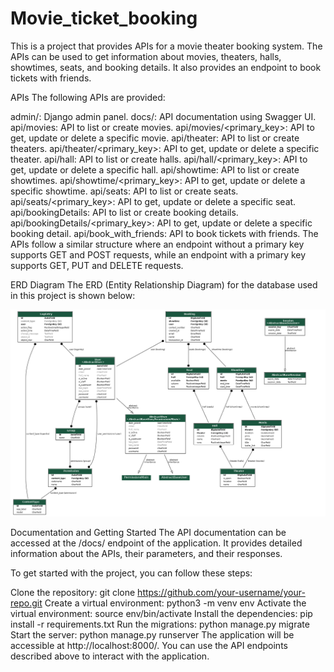 # Movie_ticket_booking

This is a project that provides APIs for a movie theater booking system. The APIs can be used to get information about movies, theaters, halls, showtimes, seats, and booking details. It also provides an endpoint to book tickets with friends.

APIs
The following APIs are provided:

admin/: Django admin panel.
docs/: API documentation using Swagger UI.
api/movies: API to list or create movies.
api/movies/<primary_key>: API to get, update or delete a specific movie.
api/theater: API to list or create theaters.
api/theater/<primary_key>: API to get, update or delete a specific theater.
api/hall: API to list or create halls.
api/hall/<primary_key>: API to get, update or delete a specific hall.
api/showtime: API to list or create showtimes.
api/showtime/<primary_key>: API to get, update or delete a specific showtime.
api/seats: API to list or create seats.
api/seats/<primary_key>: API to get, update or delete a specific seat.
api/bookingDetails: API to list or create booking details.
api/bookingDetails/<primary_key>: API to get, update or delete a specific booking detail.
api/book_with_friends: API to book tickets with friends.
The APIs follow a similar structure where an endpoint without a primary key supports GET and POST requests, while an endpoint with a primary key supports GET, PUT and DELETE requests.

ERD Diagram
The ERD (Entity Relationship Diagram) for the database used in this project is shown below:

![ERD Diagram](/api_models.png)


Documentation and Getting Started
The API documentation can be accessed at the /docs/ endpoint of the application. It provides detailed information about the APIs, their parameters, and their responses.

To get started with the project, you can follow these steps:

Clone the repository: git clone https://github.com/your-username/your-repo.git
Create a virtual environment: python3 -m venv env
Activate the virtual environment: source env/bin/activate
Install the dependencies: pip install -r requirements.txt
Run the migrations: python manage.py migrate
Start the server: python manage.py runserver
The application will be accessible at http://localhost:8000/. You can use the API endpoints described above to interact with the application.
